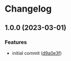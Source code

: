 # Changelog

## 1.0.0 (2023-03-01)


### Features

* initial commit ([d9a0e3f](https://github.com/dworac/eslint-config-typescript/commit/d9a0e3fe2566a1d0bc06786625ec53dde8a15dd8))

